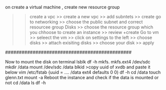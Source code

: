 on create a virtual machine , create new resource group 
>> create a vpc >> create a new vpc >> add subntets >> create
>> go to networking  >> choose the public subnet and correct resourcee group
>> Disks >> choose the resource group which you chhoose to create an instance >> review +create
>> Go to vm >> seleect the vm >> click on settings to the left >> choose disks >> attach exisiting disks >> choose your disk >> apply

##############################################

Now to mount the disk on terminal
lsblk
df -h
mkfs. <tab> <tab>
mkfs.ext4 /dev/sdc
mkdir /data
mount /dev/sdc /data
blkid >copy uuid of xvdb and paste it below 
vim /etc/fstab {uuid = …. /data ext4 defaults 0 0)
df -h
cd /data
touch glenn.txt
mount -a
Reboot the instance and check if the data is mounted or not 
cd /data
ls
df -h

